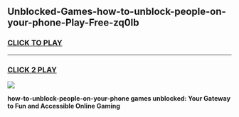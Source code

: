 
## Unblocked-Games-how-to-unblock-people-on-your-phone-Play-Free-zq0lb
<h3>
<a href="https://premium76.site?title=how-to-unblock-people-on-your-phone&ref=23A">CLICK TO PLAY</a></h3>
<hr>

<h3>
<a href="https://premium76.site?title=how-to-unblock-people-on-your-phone&ref=23A">CLICK 2 PLAY</a>
  
</h3>

<a href="https://premium76.site?title=how-to-unblock-people-on-your-phone&ref=23A"><img src="https://clearcache.store/games.png"></a>


**how-to-unblock-people-on-your-phone games unblocked: Your Gateway to Fun and Accessible Online Gaming**
